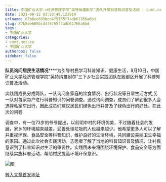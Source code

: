 ```yaml
---
title: 中国矿业大学->经济管理学院“英特纳雄耐尔”团队开展科普知识普及活动 | cumt.net.cn
date: 2021-09-12 03:23:49.123914
urlname: 87b8ee609bcd4f5765f7adb61766a6bd
slug: 87b8ee609bcd4f5765f7adb61766a6bd
tags: 
- 中国矿业大学
categories:
- cumt.net.cn
- 中国矿业大学
authorbox: false
sidebar: false
---
```

**队员询问居民生活情况******为引导村民学习科普知识、健康生活，8月10日，中国矿业大学经济管理学院“英特纳雄耐尔”三下乡社会实践团队在殷都区开展了科普知识普及活动。

实践团成员分成两队，一队询问各家庭的饮食情况、出行状况等日常生活方式,另一队对每家每户进行科普知识的问卷调查。通过询问调查，成员们了解到很多人会选择私家车出行，因此成员们建议居民们绿色出行并普及了绿色出行的好处。在此次的问卷
<!--more-->
调查中，有一位73岁的爷爷提出，以前明中村的环境优美，不过随着社会的发展，家乡的环境越来越差，妥善处理垃圾的人也越来越少。他希望更多人可以了解并重视环保、食品安全等科普知识，维护良好的生活环境，共同建设美丽卫生幸福的家园。通过此次社会实践活动，志愿者了解了当地的科普知识普及情况，让村民意识到了科普知识对生活的重要性。实践团未来将围绕环境保护、食品安全等方面继续实施科普活动，帮助村民提高环境环保意识。

![图](http://xwzx.cumt.edu.cn/_upload/article/images/73/74/bdf065fb4698a395fda7a27b9ea5/a57dec66-ab90-4be0-9e46-1c3b2fc8cc59.jpg)

[转入文章首发地址](http://xwzx.cumt.edu.cn/3e/d6/c523a605910/page.htm)